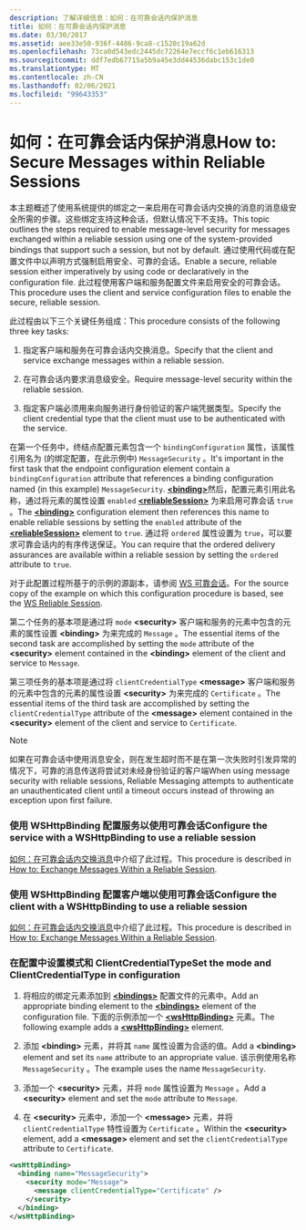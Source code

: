 ```yaml
---
description: 了解详细信息：如何：在可靠会话内保护消息
title: 如何：在可靠会话内保护消息
ms.date: 03/30/2017
ms.assetid: aee33e50-936f-4486-9ca8-c1520c19a62d
ms.openlocfilehash: 73ca0d543edc2445dc72264e7eccf6c1eb616313
ms.sourcegitcommit: ddf7edb67715a5b9a45e3dd44536dabc153c1de0
ms.translationtype: MT
ms.contentlocale: zh-CN
ms.lasthandoff: 02/06/2021
ms.locfileid: "99643353"
---
```

# <a name="how-to-secure-messages-within-reliable-sessions"></a><span data-ttu-id="197d4-103">如何：在可靠会话内保护消息</span><span class="sxs-lookup"><span data-stu-id="197d4-103">How to: Secure Messages within Reliable Sessions</span></span>

<span data-ttu-id="197d4-104">本主题概述了使用系统提供的绑定之一来启用在可靠会话内交换的消息的消息级安全所需的步骤。这些绑定支持这种会话，但默认情况下不支持。</span><span class="sxs-lookup"><span data-stu-id="197d4-104">This topic outlines the steps required to enable message-level security for messages exchanged within a reliable session using one of the system-provided bindings that support such a session, but not by default.</span></span> <span data-ttu-id="197d4-105">通过使用代码或在配置文件中以声明方式强制启用安全、可靠的会话。</span><span class="sxs-lookup"><span data-stu-id="197d4-105">Enable a secure, reliable session either imperatively by using code or declaratively in the configuration file.</span></span> <span data-ttu-id="197d4-106">此过程使用客户端和服务配置文件来启用安全的可靠会话。</span><span class="sxs-lookup"><span data-stu-id="197d4-106">This procedure uses the client and service configuration files to enable the secure, reliable session.</span></span>

<span data-ttu-id="197d4-107">此过程由以下三个关键任务组成：</span><span class="sxs-lookup"><span data-stu-id="197d4-107">This procedure consists of the following three key tasks:</span></span>

1. <span data-ttu-id="197d4-108">指定客户端和服务在可靠会话内交换消息。</span><span class="sxs-lookup"><span data-stu-id="197d4-108">Specify that the client and service exchange messages within a reliable session.</span></span>

1. <span data-ttu-id="197d4-109">在可靠会话内要求消息级安全。</span><span class="sxs-lookup"><span data-stu-id="197d4-109">Require message-level security within the reliable session.</span></span>

1. <span data-ttu-id="197d4-110">指定客户端必须用来向服务进行身份验证的客户端凭据类型。</span><span class="sxs-lookup"><span data-stu-id="197d4-110">Specify the client credential type that the client must use to be authenticated with the service.</span></span>

<span data-ttu-id="197d4-111">在第一个任务中，终结点配置元素包含一个 `bindingConfiguration` 属性，该属性引用名为 (的绑定配置，在此示例中) `MessageSecurity` 。</span><span class="sxs-lookup"><span data-stu-id="197d4-111">It's important in the first task that the endpoint configuration element contain a `bindingConfiguration` attribute that references a binding configuration named (in this example) `MessageSecurity`.</span></span> <span data-ttu-id="197d4-112">[**\<binding>**](../../configure-apps/file-schema/wcf/bindings.md)然后，配置元素引用此名称，通过将元素的属性设置 `enabled` [**\<reliableSession>**](/previous-versions/ms731375(v=vs.90)) 为来启用可靠会话 `true` 。</span><span class="sxs-lookup"><span data-stu-id="197d4-112">The [**\<binding>**](../../configure-apps/file-schema/wcf/bindings.md) configuration element then references this name to enable reliable sessions by setting the `enabled` attribute of the [**\<reliableSession>**](/previous-versions/ms731375(v=vs.90)) element to `true`.</span></span> <span data-ttu-id="197d4-113">通过将 `ordered` 属性设置为 `true`，可以要求可靠会话内的有序传送保证。</span><span class="sxs-lookup"><span data-stu-id="197d4-113">You can require that the ordered delivery assurances are available within a reliable session by setting the `ordered` attribute to `true`.</span></span>

<span data-ttu-id="197d4-114">对于此配置过程所基于的示例的源副本，请参阅 [WS 可靠会话](../samples/ws-reliable-session.md)。</span><span class="sxs-lookup"><span data-stu-id="197d4-114">For the source copy of the example on which this configuration procedure is based, see the [WS Reliable Session](../samples/ws-reliable-session.md).</span></span>

<span data-ttu-id="197d4-115">第二个任务的基本项是通过将 `mode` **\<security>** 客户端和服务的元素中包含的元素的属性设置 **\<binding>** 为来完成的 `Message` 。</span><span class="sxs-lookup"><span data-stu-id="197d4-115">The essential items of the second task are accomplished by setting the `mode` attribute of the **\<security>** element contained in the **\<binding>** element of the client and service to `Message`.</span></span>

<span data-ttu-id="197d4-116">第三项任务的基本项是通过将 `clientCredentialType` **\<message>** 客户端和服务的元素中包含的元素的属性设置 **\<security>** 为来完成的 `Certificate` 。</span><span class="sxs-lookup"><span data-stu-id="197d4-116">The essential items of the third task are accomplished by setting the `clientCredentialType` attribute of the **\<message>** element contained in the **\<security>** element of the client and service to `Certificate`.</span></span>

> [!NOTE]
> <span data-ttu-id="197d4-117">如果在可靠会话中使用消息安全，则在发生超时而不是在第一次失败时引发异常的情况下，可靠的消息传送将尝试对未经身份验证的客户端</span><span class="sxs-lookup"><span data-stu-id="197d4-117">When using message security with reliable sessions, Reliable Messaging attempts to authenticate an unauthenticated client until a timeout occurs instead of throwing an exception upon first failure.</span></span>

### <a name="configure-the-service-with-a-wshttpbinding-to-use-a-reliable-session"></a><span data-ttu-id="197d4-118">使用 WSHttpBinding 配置服务以使用可靠会话</span><span class="sxs-lookup"><span data-stu-id="197d4-118">Configure the service with a WSHttpBinding to use a reliable session</span></span>

<span data-ttu-id="197d4-119">[如何：在可靠会话内交换消息](how-to-exchange-messages-within-a-reliable-session.md)中介绍了此过程。</span><span class="sxs-lookup"><span data-stu-id="197d4-119">This procedure is described in [How to: Exchange Messages Within a Reliable Session](how-to-exchange-messages-within-a-reliable-session.md).</span></span>

### <a name="configure-the-client-with-a-wshttpbinding-to-use-a-reliable-session"></a><span data-ttu-id="197d4-120">使用 WSHttpBinding 配置客户端以使用可靠会话</span><span class="sxs-lookup"><span data-stu-id="197d4-120">Configure the client with a WSHttpBinding to use a reliable session</span></span>

<span data-ttu-id="197d4-121">[如何：在可靠会话内交换消息](how-to-exchange-messages-within-a-reliable-session.md)中介绍了此过程。</span><span class="sxs-lookup"><span data-stu-id="197d4-121">This procedure is described in [How to: Exchange Messages Within a Reliable Session](how-to-exchange-messages-within-a-reliable-session.md).</span></span>

### <a name="set-the-mode-and-clientcredentialtype-in-configuration"></a><span data-ttu-id="197d4-122">在配置中设置模式和 ClientCredentialType</span><span class="sxs-lookup"><span data-stu-id="197d4-122">Set the mode and ClientCredentialType in configuration</span></span>

1. <span data-ttu-id="197d4-123">将相应的绑定元素添加到 [**\<bindings>**](../../configure-apps/file-schema/wcf/bindings.md) 配置文件的元素中。</span><span class="sxs-lookup"><span data-stu-id="197d4-123">Add an appropriate binding element to the [**\<bindings>**](../../configure-apps/file-schema/wcf/bindings.md) element of the configuration file.</span></span> <span data-ttu-id="197d4-124">下面的示例添加一个 [**\<wsHttpBinding>**](../../configure-apps/file-schema/wcf/wshttpbinding.md) 元素。</span><span class="sxs-lookup"><span data-stu-id="197d4-124">The following example adds a [**\<wsHttpBinding>**](../../configure-apps/file-schema/wcf/wshttpbinding.md) element.</span></span>

1. <span data-ttu-id="197d4-125">添加 **\<binding>** 元素，并将其 `name` 属性设置为合适的值。</span><span class="sxs-lookup"><span data-stu-id="197d4-125">Add a **\<binding>** element and set its `name` attribute to an appropriate value.</span></span> <span data-ttu-id="197d4-126">该示例使用名称 `MessageSecurity` 。</span><span class="sxs-lookup"><span data-stu-id="197d4-126">The example uses the name `MessageSecurity`.</span></span>

1. <span data-ttu-id="197d4-127">添加一个 **\<security>** 元素，并将 `mode` 属性设置为 `Message` 。</span><span class="sxs-lookup"><span data-stu-id="197d4-127">Add a **\<security>** element and set the `mode` attribute to `Message`.</span></span>

1. <span data-ttu-id="197d4-128">在 **\<security>** 元素中，添加一个 **\<message>** 元素，并将 `clientCredentialType` 特性设置为 `Certificate` 。</span><span class="sxs-lookup"><span data-stu-id="197d4-128">Within the **\<security>** element, add a **\<message>** element and set the `clientCredentialType` attribute to `Certificate`.</span></span>

```xml
<wsHttpBinding>
  <binding name="MessageSecurity">
    <security mode="Message">
      <message clientCredentialType="Certificate" />
    </security>
  </binding>
</wsHttpBinding>
```
